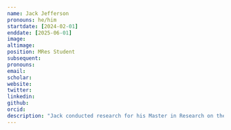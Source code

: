 ```yaml
---
name: Jack Jefferson
pronouns: he/him
startdate: [2024-02-01]
enddate: [2025-06-01]
image: 
altimage: 
position: MRes Student
subsequent: 
pronouns: 
email: 
scholar:
website:
twitter: 
linkedin: 
github:
orcid:
description: "Jack conducted research for his Master in Research on the effects of pasture management and parasite load on the gastrointestinal microbiomes in lambs. The work was part of collaborative research with Rothamsted Research, with field work conducted at [Rothamsted's North Wyke farm platform](https://www.rothamsted.ac.uk/article/lte-we-trust). His work at Swansea University was supervised by [Dr Tamsyn Uren Webster](https://www.swansea.ac.uk/staff/t.m.urenwebster/) and Konstans."
---
```

